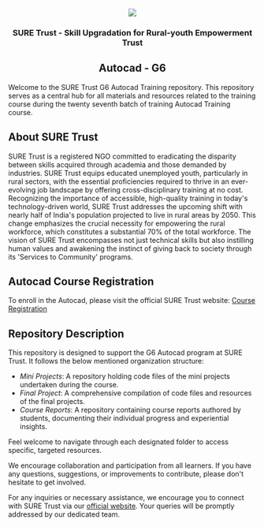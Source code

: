 <!-- PROJECT LOGO -->
<br />

<div align="center">
   <img src='https://user-images.githubusercontent.com/73131499/166115643-d3187f47-d38f-41b2-ae42-5ecbbc60de14.png' />


<h3 align="center">SURE Trust - Skill Upgradation for Rural-youth Empowerment Trust</h3>
  <h2>  Autocad - G6 </h2>
</div>

Welcome to the SURE Trust G6 Autocad Training repository. This repository serves as a central hub for all materials and resources related to the training course during the twenty seventh batch of training Autocad Training course.

## About SURE Trust

SURE Trust is a registered NGO committed to eradicating the disparity between skills acquired through academia and those demanded by industries. SURE Trust equips educated unemployed youth, particularly in rural sectors, with the essential proficiencies required to thrive in an ever-evolving job landscape by offering cross-disciplinary training at no cost. Recognizing the importance of accessible, high-quality training in today's technology-driven world, SURE Trust addresses the upcoming shift with nearly half of India's population projected to live in rural areas by 2050. This change emphasizes the crucial necessity for empowering the rural workforce, which constitutes a substantial 70% of the total workforce. The vision of SURE Trust encompasses not just technical skills but also instilling human values and awakening the instinct of giving back to society through its 'Services to Community' programs. 

## Autocad Course Registration

To enroll in the Autocad, please visit the official SURE Trust website: [Course Registration](https://suretrustforruralyouth.com/courses)



## Repository Description

This repository is designed to support the G6 Autocad program at SURE Trust. It follows the below mentioned organization structure:

- *Mini Projects*: A repository holding code files of the mini projects undertaken during the course.
- *Final Project*: A comprehensive compilation of code files and resources of the final projects.
- *Course Reports*: A repository containing course reports authored by students, documenting their individual progress and experiential insights.

Feel welcome to navigate through each designated folder to access specific, targeted resources. 

We encourage collaboration and participation from all learners. If you have any questions, suggestions, or improvements to contribute, please don't hesitate to get involved.

For any inquiries or necessary assistance, we encourage you to connect with SURE Trust via our [official website](https://suretrustforruralyouth.com/). Your queries will be promptly addressed by our dedicated team.